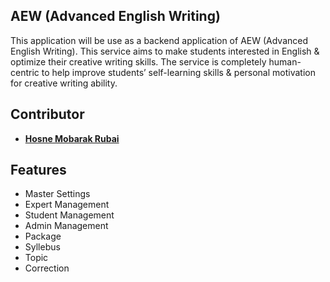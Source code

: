 ## AEW (Advanced English Writing)

This application will be use as a backend application of AEW (Advanced English Writing). This service aims to make students interested in English & optimize their creative writing skills. The service is completely human-centric to help improve students’ self-learning skills & personal motivation for creative writing ability.

## Contributor

- **[Hosne Mobarak Rubai](https://github.com/hmrubai/)**

## Features

- Master Settings
- Expert Management
- Student Management
- Admin Management
- Package 
- Syllebus
- Topic
- Correction